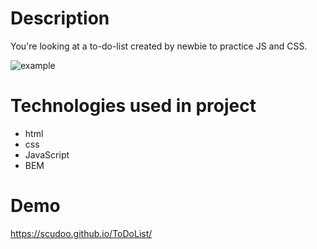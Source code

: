 # Description
You're looking at a to-do-list created by newbie to practice JS and CSS.

![example](https://github.com/scudoo/ToDoList/blob/main/images/To%20do%20List%20xample.gif?raw=true)

# Technologies used in project
- html
- css
- JavaScript
- BEM

# Demo
https://scudoo.github.io/ToDoList/
